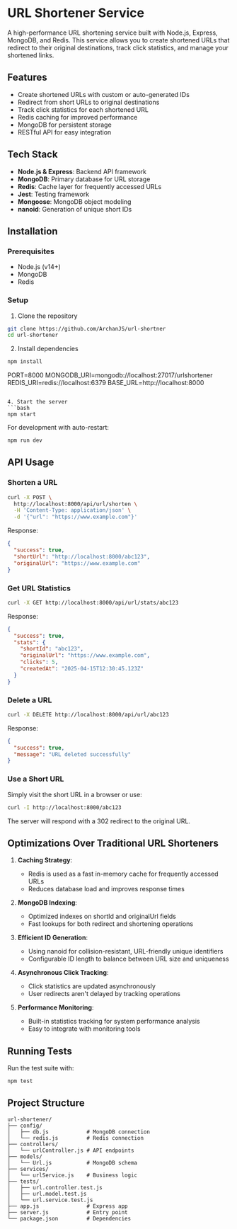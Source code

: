 # URL Shortener Service

A high-performance URL shortening service built with Node.js, Express, MongoDB, and Redis. This service allows you to create shortened URLs that redirect to their original destinations, track click statistics, and manage your shortened links.

## Features

- Create shortened URLs with custom or auto-generated IDs
- Redirect from short URLs to original destinations
- Track click statistics for each shortened URL
- Redis caching for improved performance
- MongoDB for persistent storage
- RESTful API for easy integration

## Tech Stack

- **Node.js & Express**: Backend API framework
- **MongoDB**: Primary database for URL storage
- **Redis**: Cache layer for frequently accessed URLs
- **Jest**: Testing framework
- **Mongoose**: MongoDB object modeling
- **nanoid**: Generation of unique short IDs

## Installation

### Prerequisites

- Node.js (v14+)
- MongoDB
- Redis

### Setup

1. Clone the repository
```bash
git clone https://github.com/ArchanJS/url-shortner
cd url-shortener
```

2. Install dependencies
```bash
npm install
```

PORT=8000
MONGODB_URI=mongodb://localhost:27017/urlshortener
REDIS_URI=redis://localhost:6379
BASE_URL=http://localhost:8000
```

4. Start the server
```bash
npm start
```

For development with auto-restart:
```bash
npm run dev
```

## API Usage

### Shorten a URL

```bash
curl -X POST \
  http://localhost:8000/api/url/shorten \
  -H 'Content-Type: application/json' \
  -d '{"url": "https://www.example.com"}'
```

Response:
```json
{
  "success": true,
  "shortUrl": "http://localhost:8000/abc123",
  "originalUrl": "https://www.example.com"
}
```

### Get URL Statistics

```bash
curl -X GET http://localhost:8000/api/url/stats/abc123
```

Response:
```json
{
  "success": true,
  "stats": {
    "shortId": "abc123",
    "originalUrl": "https://www.example.com",
    "clicks": 5,
    "createdAt": "2025-04-15T12:30:45.123Z"
  }
}
```

### Delete a URL

```bash
curl -X DELETE http://localhost:8000/api/url/abc123
```

Response:
```json
{
  "success": true,
  "message": "URL deleted successfully"
}
```

### Use a Short URL

Simply visit the short URL in a browser or use:

```bash
curl -I http://localhost:8000/abc123
```

The server will respond with a 302 redirect to the original URL.

## Optimizations Over Traditional URL Shorteners

1. **Caching Strategy**:
   - Redis is used as a fast in-memory cache for frequently accessed URLs
   - Reduces database load and improves response times

2. **MongoDB Indexing**:
   - Optimized indexes on shortId and originalUrl fields
   - Fast lookups for both redirect and shortening operations

3. **Efficient ID Generation**:
   - Using nanoid for collision-resistant, URL-friendly unique identifiers
   - Configurable ID length to balance between URL size and uniqueness

4. **Asynchronous Click Tracking**:
   - Click statistics are updated asynchronously
   - User redirects aren't delayed by tracking operations

5. **Performance Monitoring**:
   - Built-in statistics tracking for system performance analysis
   - Easy to integrate with monitoring tools

## Running Tests

Run the test suite with:

```bash
npm test
```

## Project Structure

```
url-shortener/
├── config/
│   ├── db.js            # MongoDB connection
│   └── redis.js         # Redis connection
├── controllers/
│   └── urlController.js # API endpoints
├── models/
│   └── Url.js           # MongoDB schema
├── services/
│   └── urlService.js    # Business logic
├── tests/
│   ├── url.controller.test.js
│   ├── url.model.test.js
│   └── url.service.test.js
├── app.js               # Express app
├── server.js            # Entry point
└── package.json         # Dependencies
```